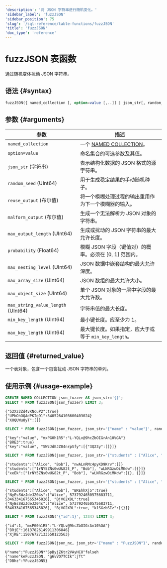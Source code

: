 ```yaml
---
'description': '对 JSON 字符串进行随机变化。'
'sidebar_label': 'fuzzJSON'
'sidebar_position': 75
'slug': '/sql-reference/table-functions/fuzzJSON'
'title': 'fuzzJSON'
'doc_type': 'reference'
---
```



# fuzzJSON 表函数

通过随机变体扰动 JSON 字符串。

## 语法 {#syntax}

```sql
fuzzJSON({ named_collection [, option=value [,..]] | json_str[, random_seed] })
```

## 参数 {#arguments}

| 参数                                 | 描述                                                                                      |
|--------------------------------------|-------------------------------------------------------------------------------------------|
| `named_collection`                   | 一个 [NAMED COLLECTION](sql-reference/statements/create/named-collection.md)。             |
| `option=value`                       | 命名集合的可选参数及其值。                                                               |
| `json_str` (字符串)                  | 表示结构化数据的 JSON 格式的源字符串。                                                   |
| `random_seed` (UInt64)               | 用于生成稳定结果的手动随机种子。                                                         |
| `reuse_output` (布尔值)             | 将一个模糊处理过程的输出重用作为下一个模糊器的输入。                                     |
| `malform_output` (布尔值)           | 生成一个无法解析为 JSON 对象的字符串。                                                   |
| `max_output_length` (UInt64)         | 生成或扰动的 JSON 字符串的最大允许长度。                                                 |
| `probability` (Float64)              | 模糊 JSON 字段（键值对）的概率。必须在 [0, 1] 范围内。                                   |
| `max_nesting_level` (UInt64)         | JSON 数据中嵌套结构的最大允许深度。                                                     |
| `max_array_size` (UInt64)            | JSON 数组的最大允许大小。                                                                |
| `max_object_size` (UInt64)           | 单个 JSON 对象的一层中字段的最大允许数。                                                |
| `max_string_value_length` (UInt64)   | 字符串值的最大长度。                                                                      |
| `min_key_length` (UInt64)            | 最小键长度。应至少为 1。                                                                |
| `max_key_length` (UInt64)            | 最大键长度。如果指定，应大于或等于 `min_key_length`。                                   |

## 返回值 {#returned_value}

一个表对象，包含一个包含扰动 JSON 字符串的单列。

## 使用示例 {#usage-example}

```sql
CREATE NAMED COLLECTION json_fuzzer AS json_str='{}';
SELECT * FROM fuzzJSON(json_fuzzer) LIMIT 3;
```

```text
{"52Xz2Zd4vKNcuP2":true}
{"UPbOhOQAdPKIg91":3405264103600403024}
{"X0QUWu8yT":[]}
```

```sql
SELECT * FROM fuzzJSON(json_fuzzer, json_str='{"name" : "value"}', random_seed=1234) LIMIT 3;
```

```text
{"key":"value", "mxPG0h1R5":"L-YQLv@9hcZbOIGrAn10%GA"}
{"BRE3":true}
{"key":"value", "SWzJdEJZ04nrpSfy":[{"3Q23y":[]}]}
```

```sql
SELECT * FROM fuzzJSON(json_fuzzer, json_str='{"students" : ["Alice", "Bob"]}', reuse_output=true) LIMIT 3;
```

```text
{"students":["Alice", "Bob"], "nwALnRMc4pyKD9Krv":[]}
{"students":["1rNY5ZNs0wU&82t_P", "Bob"], "wLNRGzwDiMKdw":[{}]}
{"xeEk":["1rNY5ZNs0wU&82t_P", "Bob"], "wLNRGzwDiMKdw":[{}, {}]}
```

```sql
SELECT * FROM fuzzJSON(json_fuzzer, json_str='{"students" : ["Alice", "Bob"]}', max_output_length=512) LIMIT 3;
```

```text
{"students":["Alice", "Bob"], "BREhhXj5":true}
{"NyEsSWzJdeJZ04s":["Alice", 5737924650575683711, 5346334167565345826], "BjVO2X9L":true}
{"NyEsSWzJdeJZ04s":["Alice", 5737924650575683711, 5346334167565345826], "BjVO2X9L":true, "k1SXzbSIz":[{}]}
```

```sql
SELECT * FROM fuzzJSON('{"id":1}', 1234) LIMIT 3;
```

```text
{"id":1, "mxPG0h1R5":"L-YQLv@9hcZbOIGrAn10%GA"}
{"BRjE":16137826149911306846}
{"XjKE":15076727133550123563}
```

```sql
SELECT * FROM fuzzJSON(json_nc, json_str='{"name" : "FuzzJSON"}', random_seed=1337, malform_output=true) LIMIT 3;
```

```text
U"name":"FuzzJSON*"SpByjZKtr2VAyHCO"falseh
{"name"keFuzzJSON, "g6vVO7TCIk":jTt^
{"DBhz":YFuzzJSON5}
```
